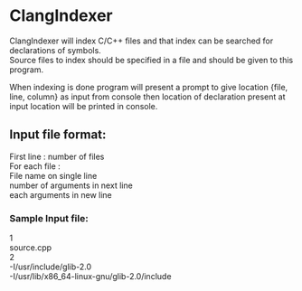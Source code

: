 # ClangIndexer
ClangIndexer will index C/C++ files and that index can be searched for declarations of symbols.</br>
Source files to index should be specified in a file and should be given to this program.

When indexing is done program will present a prompt to give location {file, line, column} as input from console then location of declaration present at input location will be printed in console.

## Input file format:</br>
First line : number of files</br>
For each file :</br>
  File name on single line</br>
  number of arguments in next line</br>
  each arguments in new line</br>

### Sample Input file:</br>
1</br>
source.cpp</br>
2</br>
-I/usr/include/glib-2.0</br>
-I/usr/lib/x86_64-linux-gnu/glib-2.0/include</br>
